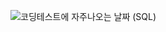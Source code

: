 ![코딩테스트에 자주나오는 날짜 (SQL)](https://github.com/eodhlwjr97/2023-1-Algorithm/assets/99021614/dbb3081e-dba0-4787-9af1-302c1db2e158)
